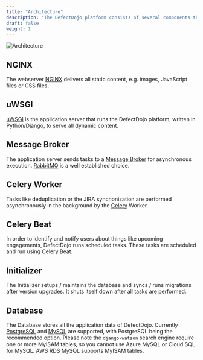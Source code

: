 ```yaml
---
title: "Architecture"
description: "The DefectDojo platform consists of several components that work together closely."
draft: false
weight: 1
---
```


![Architecture](../../images/DD-Architecture.svg)

## NGINX

The webserver [NGINX](https://nginx.org/en/) delivers all static content, e.g.
images, JavaScript files or CSS files.

## uWSGI

[uWSGI](https://uwsgi-docs.readthedocs.io/en/latest/) is the application server
that runs the DefectDojo platform, written in Python/Django, to serve all
dynamic content.

## Message Broker

The application server sends tasks to a [Message Broker](https://docs.celeryproject.org/en/stable/getting-started/brokers/index.html)
for asynchronous execution. [RabbitMQ](https://www.rabbitmq.com/) is a well established choice.

## Celery Worker

Tasks like deduplication or the JIRA synchonization are performed asynchronously
in the background by the [Celery](https://docs.celeryproject.org/en/stable/)
Worker.

## Celery Beat

In order to identify and notify users about things like upcoming engagements,
DefectDojo runs scheduled tasks. These tasks are scheduled and run using Celery
Beat.

## Initializer

The Initializer setups / maintains the
database and syncs / runs migrations after version upgrades. It shuts
itself down after all tasks are performed.

## Database

The Database stores all the application data of DefectDojo. Currently [PostgreSQL](https://www.postgresql.org/) and [MySQL](https://dev.mysql.com/)
are supported, with PostgreSQL being the recommended option. Please note the `django-watson` search engine require one or more MyISAM tables, so you cannot use Azure MySQL or Cloud SQL for MySQL. AWS RDS MySQL supports MyISAM tables.
